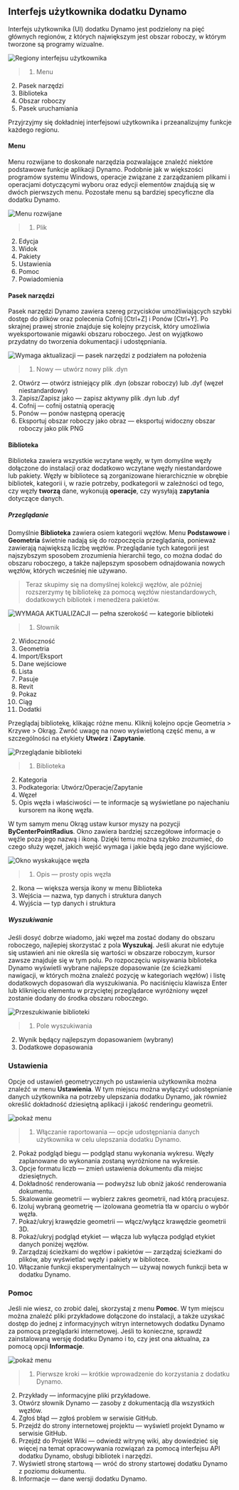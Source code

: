 

## Interfejs użytkownika dodatku Dynamo

Interfejs użytkownika (UI) dodatku Dynamo jest podzielony na pięć głównych regionów, z których największym jest obszar roboczy, w którym tworzone są programy wizualne.

![Regiony interfejsu użytkownika](images/2-2/01-UI-Regions.png)

> 1. Menu
2. Pasek narzędzi
3. Biblioteka
4. Obszar roboczy
5. Pasek uruchamiania

Przyjrzyjmy się dokładniej interfejsowi użytkownika i przeanalizujmy funkcje każdego regionu.

#### Menu

Menu rozwijane to doskonałe narzędzia pozwalające znaleźć niektóre podstawowe funkcje aplikacji Dynamo. Podobnie jak w większości programów systemu Windows, operacje związane z zarządzaniem plikami i operacjami dotyczącymi wyboru oraz edycji elementów znajdują się w dwóch pierwszych menu. Pozostałe menu są bardziej specyficzne dla dodatku Dynamo.

![Menu rozwijane](images/2-2/02-Menus.png)

> 1. Plik
2. Edycja
3. Widok
4. Pakiety
5. Ustawienia
6. Pomoc
7. Powiadomienia

#### Pasek narzędzi

Pasek narzędzi Dynamo zawiera szereg przycisków umożliwiających szybki dostęp do plików oraz polecenia Cofnij [Ctrl+Z] i Ponów [Ctrl+Y]. Po skrajnej prawej stronie znajduje się kolejny przycisk, który umożliwia wyeksportowanie migawki obszaru roboczego. Jest on wyjątkowo przydatny do tworzenia dokumentacji i udostępniania.

![Wymaga aktualizacji — pasek narzędzi z podziałem na położenia](images/2-2/03-Toolbar.png)

> 1. Nowy — utwórz nowy plik .dyn
2. Otwórz — otwórz istniejący plik .dyn (obszar roboczy) lub .dyf (węzeł niestandardowy)
3. Zapisz/Zapisz jako — zapisz aktywny plik .dyn lub .dyf
4. Cofnij — cofnij ostatnią operację
5. Ponów — ponów następną operację
6. Eksportuj obszar roboczy jako obraz — eksportuj widoczny obszar roboczy jako plik PNG

#### Biblioteka

Biblioteka zawiera wszystkie wczytane węzły, w tym domyślne węzły dołączone do instalacji oraz dodatkowo wczytane węzły niestandardowe lub pakiety. Węzły w bibliotece są zorganizowane hierarchicznie w obrębie bibliotek, kategorii i, w razie potrzeby, podkategorii w zależności od tego, czy węzły **tworzą** dane, wykonują **operacje**, czy wysyłają **zapytania** dotyczące danych.

##### Przeglądanie

Domyślnie **Biblioteka** zawiera osiem kategorii węzłów. Menu **Podstawowe** i **Geometria** świetnie nadają się do rozpoczęcia przeglądania, ponieważ zawierają największą liczbę węzłów. Przeglądanie tych kategorii jest najszybszym sposobem zrozumienia hierarchii tego, co można dodać do obszaru roboczego, a także najlepszym sposobem odnajdowania nowych węzłów, których wcześniej nie używano.

> Teraz skupimy się na domyślnej kolekcji węzłów, ale później rozszerzymy tę bibliotekę za pomocą węzłów niestandardowych, dodatkowych bibliotek i menedżera pakietów.

![WYMAGA AKTUALIZACJI — pełna szerokość — kategorie biblioteki](images/2-2/04-LibraryCategories.png)

> 1. Słownik
2. Widoczność
3. Geometria
4. Import/Eksport
5. Dane wejściowe
6. Lista
7. Pasuje
8. Revit
9. Pokaz
10. Ciąg
11. Dodatki

Przeglądaj bibliotekę, klikając różne menu. Kliknij kolejno opcje Geometria > Krzywe > Okrąg. Zwróć uwagę na nowo wyświetloną część menu, a w szczególności na etykiety **Utwórz** i **Zapytanie**.

![Przeglądanie biblioteki](images/2-2/05-LibraryBrowsing.png)

> 1. Biblioteka
2. Kategoria
3. Podkategoria: Utwórz/Operacje/Zapytanie
4. Węzeł
5. Opis węzła i właściwości — te informacje są wyświetlane po najechaniu kursorem na ikonę węzła.

W tym samym menu Okrąg ustaw kursor myszy na pozycji **ByCenterPointRadius**. Okno zawiera bardziej szczegółowe informacje o węźle poza jego nazwą i ikoną. Dzięki temu można szybko zrozumieć, do czego służy węzeł, jakich wejść wymaga i jakie będą jego dane wyjściowe.

![Okno wyskakujące węzła](images/2-2/06-NodePopup.png)

> 1. Opis — prosty opis węzła
2. Ikona — większa wersja ikony w menu Biblioteka
3. Wejścia — nazwa, typ danych i struktura danych
4. Wyjścia — typ danych i struktura

##### Wyszukiwanie

Jeśli dosyć dobrze wiadomo, jaki węzeł ma zostać dodany do obszaru roboczego, najlepiej skorzystać z pola **Wyszukaj**. Jeśli akurat nie edytuje się ustawień ani nie określa się wartości w obszarze roboczym, kursor zawsze znajduje się w tym polu. Po rozpoczęciu wpisywania biblioteka Dynamo wyświetli wybrane najlepsze dopasowanie (ze ścieżkami nawigacji, w których można znaleźć pozycję w kategoriach węzłów) i listę dodatkowych dopasowań dla wyszukiwania. Po naciśnięciu klawisza Enter lub kliknięciu elementu w przyciętej przeglądarce wyróżniony węzeł zostanie dodany do środka obszaru roboczego.

![Przeszukiwanie biblioteki](images/2-2/07-LibrarySearching.png)

> 1. Pole wyszukiwania
2. Wynik będący najlepszym dopasowaniem (wybrany)
3. Dodatkowe dopasowania

### Ustawienia

Opcje od ustawień geometrycznych po ustawienia użytkownika można znaleźć w menu **Ustawienia**. W tym miejscu można wyłączyć udostępnianie danych użytkownika na potrzeby ulepszania dodatku Dynamo, jak również określić dokładność dziesiętną aplikacji i jakość renderingu geometrii.

![pokaż menu](images/2-2/08-Settings.png)

> 1. Włączanie raportowania — opcje udostępniania danych użytkownika w celu ulepszania dodatku Dynamo.
2. Pokaż podgląd biegu — podgląd stanu wykonania wykresu. Węzły zaplanowane do wykonania zostaną wyróżnione na wykresie.
3. Opcje formatu liczb — zmień ustawienia dokumentu dla miejsc dziesiętnych.
4. Dokładność renderowania — podwyższ lub obniż jakość renderowania dokumentu.
5. Skalowanie geometrii — wybierz zakres geometrii, nad którą pracujesz.
6. Izoluj wybraną geometrię — izolowana geometria tła w oparciu o wybór węzła.
7. Pokaż/ukryj krawędzie geometrii — włącz/wyłącz krawędzie geometrii 3D.
8. Pokaż/ukryj podgląd etykiet — włącza lub wyłącza podgląd etykiet danych poniżej węzłów.
9. Zarządzaj ścieżkami do węzłów i pakietów — zarządzaj ścieżkami do plików, aby wyświetlać węzły i pakiety w bibliotece.
10. Włączanie funkcji eksperymentalnych — używaj nowych funkcji beta w dodatku Dynamo.

### Pomoc

Jeśli nie wiesz, co zrobić dalej, skorzystaj z menu **Pomoc**. W tym miejscu można znaleźć pliki przykładowe dołączone do instalacji, a także uzyskać dostęp do jednej z informacyjnych witryn internetowych dodatku Dynamo za pomocą przeglądarki internetowej. Jeśli to konieczne, sprawdź zainstalowaną wersję dodatku Dynamo i to, czy jest ona aktualna, za pomocą opcji **Informacje**.

![pokaż menu](images/2-2/09-Help.png)

> 1. Pierwsze kroki — krótkie wprowadzenie do korzystania z dodatku Dynamo.
2. Przykłady — informacyjne pliki przykładowe.
3. Otwórz słownik Dynamo — zasoby z dokumentacją dla wszystkich węzłów.
4. Zgłoś błąd — zgłoś problem w serwisie GitHub.
5. Przejdź do strony internetowej projektu — wyświetl projekt Dynamo w serwisie GitHub.
6. Przejdź do Projekt Wiki — odwiedź witrynę wiki, aby dowiedzieć się więcej na temat opracowywania rozwiązań za pomocą interfejsu API dodatku Dynamo, obsługi bibliotek i narzędzi.
7. Wyświetl stronę startową — wróć do strony startowej dodatku Dynamo z poziomu dokumentu.
8. Informacje — dane wersji dodatku Dynamo.

